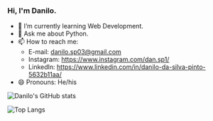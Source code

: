 ### Hi, I'm Danilo.

<!--
**danilosp1/danilosp1** is a ✨ _special_ ✨ repository because its `README.md` (this file) appears on your GitHub profile.

Here are some ideas to get you started:
  
- 🔭 I’m currently working on ...
- 👯 I’m looking to collaborate on ...
- 🤔 I’m looking for help with ...
- ⚡ Fun fact: ...

-->
- 🌱 I’m currently learning Web Development.
- 💬 Ask me about Python.
- 📫 How to reach me:
  - E-mail: danilo.sp03@gmail.com
  - Instagram: https://www.instagram.com/dan.sp1/
  - LinkedIn: https://www.linkedin.com/in/danilo-da-silva-pinto-5632b11aa/
- 😄 Pronouns: He/his

![Danilo's GitHub stats](https://github-readme-stats.vercel.app/api?username=danilosp1&show_icons=true&theme=blueberry)

![Top Langs](https://github-readme-stats.vercel.app/api/top-langs/?username=endleyson)
